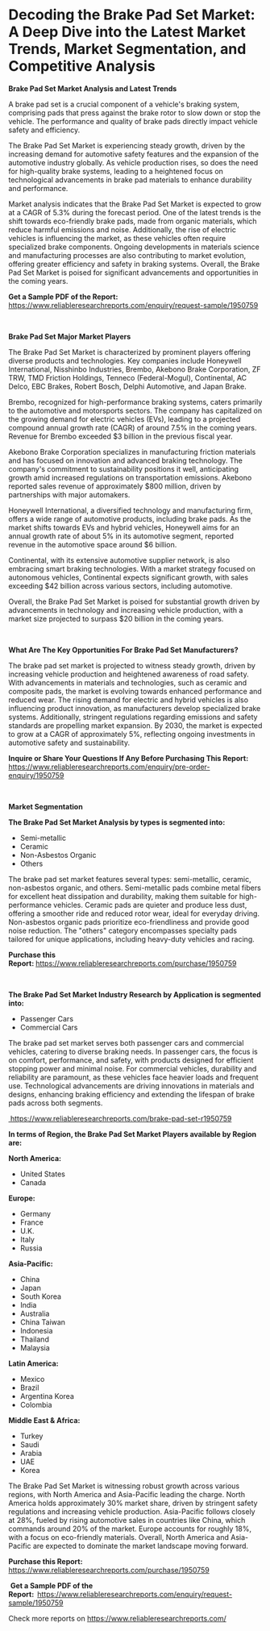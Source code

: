 <p><h1>Decoding the Brake Pad Set Market: A Deep Dive into the Latest Market Trends, Market Segmentation, and Competitive Analysis</h1></p><p><strong>Brake Pad Set Market Analysis and Latest Trends</strong></p>
<p><p>A brake pad set is a crucial component of a vehicle's braking system, comprising pads that press against the brake rotor to slow down or stop the vehicle. The performance and quality of brake pads directly impact vehicle safety and efficiency.</p><p>The Brake Pad Set Market is experiencing steady growth, driven by the increasing demand for automotive safety features and the expansion of the automotive industry globally. As vehicle production rises, so does the need for high-quality brake systems, leading to a heightened focus on technological advancements in brake pad materials to enhance durability and performance.</p><p>Market analysis indicates that the Brake Pad Set Market is expected to grow at a CAGR of 5.3% during the forecast period. One of the latest trends is the shift towards eco-friendly brake pads, made from organic materials, which reduce harmful emissions and noise. Additionally, the rise of electric vehicles is influencing the market, as these vehicles often require specialized brake components. Ongoing developments in materials science and manufacturing processes are also contributing to market evolution, offering greater efficiency and safety in braking systems. Overall, the Brake Pad Set Market is poised for significant advancements and opportunities in the coming years.</p></p>
<p><strong>Get a Sample PDF of the Report:&nbsp;</strong> <a href="https://www.reliableresearchreports.com/enquiry/request-sample/1950759?utm_campaign=2290&utm_medium=2&utm_source=Github&utm_content=ia&utm_term=30032025&utm_id=brake-pad-set">https://www.reliableresearchreports.com/enquiry/request-sample/1950759</a></p>
<p>&nbsp;</p>
<p><strong>Brake Pad Set Major Market Players</strong></p>
<p><p>The Brake Pad Set Market is characterized by prominent players offering diverse products and technologies. Key companies include Honeywell International, Nisshinbo Industries, Brembo, Akebono Brake Corporation, ZF TRW, TMD Friction Holdings, Tenneco (Federal-Mogul), Continental, AC Delco, EBC Brakes, Robert Bosch, Delphi Automotive, and Japan Brake.</p><p>Brembo, recognized for high-performance braking systems, caters primarily to the automotive and motorsports sectors. The company has capitalized on the growing demand for electric vehicles (EVs), leading to a projected compound annual growth rate (CAGR) of around 7.5% in the coming years. Revenue for Brembo exceeded $3 billion in the previous fiscal year.</p><p>Akebono Brake Corporation specializes in manufacturing friction materials and has focused on innovation and advanced braking technology. The company's commitment to sustainability positions it well, anticipating growth amid increased regulations on transportation emissions. Akebono reported sales revenue of approximately $800 million, driven by partnerships with major automakers.</p><p>Honeywell International, a diversified technology and manufacturing firm, offers a wide range of automotive products, including brake pads. As the market shifts towards EVs and hybrid vehicles, Honeywell aims for an annual growth rate of about 5% in its automotive segment, reported revenue in the automotive space around $6 billion.</p><p>Continental, with its extensive automotive supplier network, is also embracing smart braking technologies. With a market strategy focused on autonomous vehicles, Continental expects significant growth, with sales exceeding $42 billion across various sectors, including automotive.</p><p>Overall, the Brake Pad Set Market is poised for substantial growth driven by advancements in technology and increasing vehicle production, with a market size projected to surpass $20 billion in the coming years.</p></p>
<p>&nbsp;</p>
<p><strong>What Are The Key Opportunities For Brake Pad Set Manufacturers?</strong></p>
<p><p>The brake pad set market is projected to witness steady growth, driven by increasing vehicle production and heightened awareness of road safety. With advancements in materials and technologies, such as ceramic and composite pads, the market is evolving towards enhanced performance and reduced wear. The rising demand for electric and hybrid vehicles is also influencing product innovation, as manufacturers develop specialized brake systems. Additionally, stringent regulations regarding emissions and safety standards are propelling market expansion. By 2030, the market is expected to grow at a CAGR of approximately 5%, reflecting ongoing investments in automotive safety and sustainability.</p></p>
<p><strong>Inquire or Share Your Questions If Any Before Purchasing This Report:</strong> <a href="https://www.reliableresearchreports.com/enquiry/pre-order-enquiry/1950759?utm_campaign=2290&utm_medium=2&utm_source=Github&utm_content=ia&utm_term=30032025&utm_id=brake-pad-set">https://www.reliableresearchreports.com/enquiry/pre-order-enquiry/1950759</a></p>
<p>&nbsp;</p>
<p><strong>Market Segmentation</strong></p>
<p><strong>The Brake Pad Set Market Analysis by types is segmented into:</strong></p>
<p><ul><li>Semi-metallic</li><li>Ceramic</li><li>Non-Asbestos Organic</li><li>Others</li></ul></p>
<p><p>The brake pad set market features several types: semi-metallic, ceramic, non-asbestos organic, and others. Semi-metallic pads combine metal fibers for excellent heat dissipation and durability, making them suitable for high-performance vehicles. Ceramic pads are quieter and produce less dust, offering a smoother ride and reduced rotor wear, ideal for everyday driving. Non-asbestos organic pads prioritize eco-friendliness and provide good noise reduction. The "others" category encompasses specialty pads tailored for unique applications, including heavy-duty vehicles and racing.</p></p>
<p><strong>Purchase this Report:&nbsp;</strong><a href="https://www.reliableresearchreports.com/purchase/1950759?utm_campaign=2290&utm_medium=2&utm_source=Github&utm_content=ia&utm_term=30032025&utm_id=brake-pad-set">https://www.reliableresearchreports.com/purchase/1950759</a></p>
<p>&nbsp;</p>
<p><strong>The Brake Pad Set Market Industry Research by Application is segmented into:</strong></p>
<p><ul><li>Passenger Cars</li><li>Commercial Cars</li></ul></p>
<p><p>The brake pad set market serves both passenger cars and commercial vehicles, catering to diverse braking needs. In passenger cars, the focus is on comfort, performance, and safety, with products designed for efficient stopping power and minimal noise. For commercial vehicles, durability and reliability are paramount, as these vehicles face heavier loads and frequent use. Technological advancements are driving innovations in materials and designs, enhancing braking efficiency and extending the lifespan of brake pads across both segments.</p></p>
<p><a href="https://www.reliableresearchreports.com/brake-pad-set-r1950759?utm_campaign=2290&utm_medium=2&utm_source=Github&utm_content=ia&utm_term=30032025&utm_id=brake-pad-set">&nbsp;https://www.reliableresearchreports.com/brake-pad-set-r1950759</a></p>
<p><strong>In terms of Region, the Brake Pad Set Market Players available by Region are:</strong></p>
<p>
    <p> <strong> North America: </strong>
        <ul>
            <li>United States</li>
            <li>Canada</li>
        </ul>
        </p> 
    <p> <strong> Europe: </strong>
        <ul>
            <li>Germany</li>
            <li>France</li>
            <li>U.K.</li>
            <li>Italy</li>
            <li>Russia</li>
        </ul>
        </p> 
    <p> <strong> Asia-Pacific: </strong>
        <ul>
            <li>China</li>
            <li>Japan</li>
            <li>South Korea</li>
            <li>India</li>
            <li>Australia</li>
            <li>China Taiwan</li>
            <li>Indonesia</li>
            <li>Thailand</li>
            <li>Malaysia</li>
        </ul>
        </p> 
    <p> <strong> Latin America: </strong>
        <ul>
            <li>Mexico</li>
            <li>Brazil</li>
            <li>Argentina Korea</li>
            <li>Colombia</li>
        </ul>
        </p> 
    <p> <strong> Middle East & Africa: </strong>
        <ul>
            <li>Turkey</li>
            <li>Saudi</li>
            <li>Arabia</li>
            <li>UAE</li>
            <li>Korea</li>
        </ul>
    </p>
    </p>
<p><p>The Brake Pad Set Market is witnessing robust growth across various regions, with North America and Asia-Pacific leading the charge. North America holds approximately 30% market share, driven by stringent safety regulations and increasing vehicle production. Asia-Pacific follows closely at 28%, fueled by rising automotive sales in countries like China, which commands around 20% of the market. Europe accounts for roughly 18%, with a focus on eco-friendly materials. Overall, North America and Asia-Pacific are expected to dominate the market landscape moving forward.</p></p>
<p><strong>Purchase this Report: </strong><a href="https://www.reliableresearchreports.com/purchase/1950759?utm_campaign=2290&utm_medium=2&utm_source=Github&utm_content=ia&utm_term=30032025&utm_id=brake-pad-set">https://www.reliableresearchreports.com/purchase/1950759</a></p>
<p>&nbsp;<strong>Get a Sample PDF of the Report:&nbsp;&nbsp;</strong><a href="https://www.reliableresearchreports.com/enquiry/request-sample/1950759?utm_campaign=2290&utm_medium=2&utm_source=Github&utm_content=ia&utm_term=30032025&utm_id=brake-pad-set">https://www.reliableresearchreports.com/enquiry/request-sample/1950759</a></p>
<p><strong></strong></p>
<p>Check more reports on <a href="https://www.reliableresearchreports.com/?utm_campaign=2290&utm_medium=2&utm_source=Github&utm_content=ia&utm_term=30032025&utm_id=brake-pad-set">https://www.reliableresearchreports.com/</a></p>